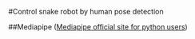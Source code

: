 #Control snake robot by human pose detection

##Mediapipe
(<a href="https://developers.google.com/mediapipe/solutions/vision/pose_landmarker/python">Mediapipe official site for python users</a>)
